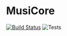 # MusiCore

[![Build Status](https://dev.azure.com/david-e-winlive/MusiCore/_apis/build/status/david1995.MusiCore?branchName=master)](https://dev.azure.com/david-e-winlive/MusiCore/_build/latest?definitionId=1?branchName=master)
![Tests](https://vsrm.dev.azure.com/david-e-winlive/_apis/public/Release/badge/9677209f-5d78-4f39-a26f-a6e325a25b8d/1/1)
